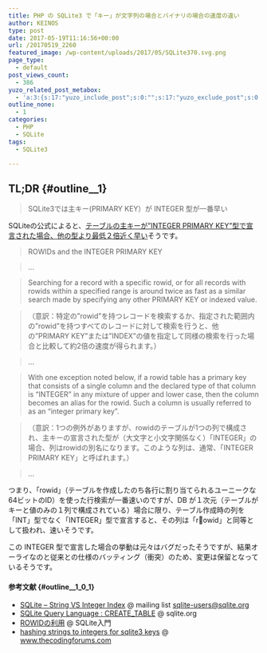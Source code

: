 ```yaml
---
title: PHP の SQLite3 で「キー」が文字列の場合とバイナリの場合の速度の違い
author: KEINOS
type: post
date: 2017-05-19T11:16:56+00:00
url: /20170519_2260
featured_image: /wp-content/uploads/2017/05/SQLite370.svg.png
page_type:
  - default
post_views_count:
  - 386
yuzo_related_post_metabox:
  - 'a:3:{s:17:"yuzo_include_post";s:0:"";s:17:"yuzo_exclude_post";s:0:"";s:21:"yuzo_disabled_related";N;}'
outline_none:
  - 1
categories:
  - PHP
  - SQLite
tags:
  - SQLite3

---
```

## TL;DR {#outline__1}

> SQLite3では主キー(PRIMARY KEY）が INTEGER 型が一番早い 

SQLiteの公式によると、[テーブルの主キーが&#8221;INTEGER PRIMARY KEY&#8221;型で宣言された場合、他の型より最低２倍近く早い][1]そうです。

> ROWIDs and the INTEGER PRIMARY KEY
  
> &#8230;
  
> Searching for a record with a specific rowid, or for all records with rowids within a specified range is around twice as fast as a similar search made by specifying any other PRIMARY KEY or indexed value.
  
> （意訳：特定の&#8221;rowid&#8221;を持つレコードを検索するか、指定された範囲内の&#8221;rowid&#8221;を持つすべてのレコードに対して検索を行うと、他の&#8221;PRIMARY KEY&#8221;または&#8221;INDEX&#8221;の値を指定して同様の検索を行った場合と比較して約2倍の速度が得られます。）
  
> &#8230;
  
> With one exception noted below, if a rowid table has a primary key that consists of a single column and the declared type of that column is &#8220;INTEGER&#8221; in any mixture of upper and lower case, then the column becomes an alias for the rowid. Such a column is usually referred to as an &#8220;integer primary key&#8221;.
  
> （意訳：1つの例外がありますが、rowidのテーブルが1つの列で構成され、主キーの宣言された型が（大文字と小文字関係なく）「INTEGER」の場合、列はrowidの別名になります。このような列は、通常、「INTEGER PRIMARY KEY」と呼ばれます。）
  
> &#8230; 

つまり、「rowid」（テーブルを作成したのち各行に割り当てられるユーニークな64ビットのID）を使った行検索が一番速いのですが、DB が１次元（テーブルがキーと値のみの１列で構成されている）場合に限り、テーブル作成時の列を「INT」型でなく「INTEGER」型で宣言すると、その列は「rowid」と同等として扱われ、速いそうです。

この INTEGER 型で宣言した場合の挙動は元々はバグだったそうですが、結果オーライなのと従来との仕様のバッティング（衝突）のため、変更は保留となっているそうです。

#### 参考文献 {#outline__1_0_1}

  * [SQLite &#8211; String VS Integer Index][2] @ mailing list sqlite-users@sqlite.org
  * [SQLite Query Language : CREATE_TABLE][3] @ sqlite.org
  * [ROWIDの利用][4] @ SQLite入門
  * [hashing strings to integers for sqlite3 keys][5] @ www.thecodingforums.com

 [1]: https://www.sqlite.org/lang_createtable.html#rowid
 [2]: http://sqlite.1065341.n5.nabble.com/String-Vs-Integer-Index-td58003.html
 [3]: https://www.sqlite.org/lang_createtable.html
 [4]: https://www.dbonline.jp/sqlite/table/index8.html
 [5]: https://www.thecodingforums.com/threads/hashing-strings-to-integers-for-sqlite3-keys.971323/